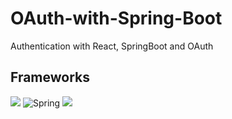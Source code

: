 # OAuth-with-Spring-Boot
 Authentication with React, SpringBoot and OAuth

 ## Frameworks
![](https://img.shields.io/badge/Code-React-informational?style=flat&logo=react&color=61DAFB)
![Spring](https://img.shields.io/badge/spring-%236DB33F.svg?style=for-the-badge&logo=spring&logoColor=white)
![](https://img.shields.io/badge/Tailwind_CSS-38B2AC?style=flat&logo=tailwind-css&color=61DAFB)
